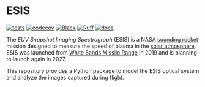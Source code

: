 # ESIS

[![tests](https://github.com/esis-mission/esis/actions/workflows/tests.yml/badge.svg)](https://github.com/esis-mission/esis/actions/workflows/tests.yml)
[![codecov](https://codecov.io/gh/esis-mission/esis/graph/badge.svg?token=tBcex8q72g)](https://codecov.io/gh/esis-mission/esis)
[![Black](https://github.com/esis-mission/esis/actions/workflows/black.yml/badge.svg)](https://github.com/esis-mission/esis/actions/workflows/black.yml)
[![Ruff](https://github.com/esis-mission/esis/actions/workflows/ruff.yml/badge.svg)](https://github.com/esis-mission/esis/actions/workflows/ruff.yml)
[![docs](https://github.com/esis-mission/esis/actions/workflows/docs.yml/badge.svg)](https://github.com/esis-mission/esis/actions/workflows/docs.yml)

The _EUV Snapshot Imaging Spectrograph_ (ESIS) is a NASA [sounding rocket](https://en.wikipedia.org/wiki/Sounding_rocket)
mission designed to measure the speed of plasma in the [solar atmosphere](https://en.wikipedia.org/wiki/Sun#Atmosphere).
ESIS was launched from [White Sands Missile Range](https://en.wikipedia.org/wiki/White_Sands_Missile_Range) in 2019
and is planning to launch again in 2027.

This repository provides a Python package to model the ESIS optical system
and analyze the images captured during flight.
